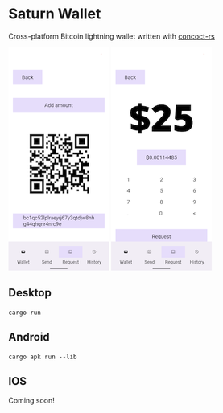 # Saturn Wallet
Cross-platform Bitcoin lightning wallet written with [concoct-rs](https://github.com/concoct-rs/concoct)

![Request Screenshot](https://github.com/concoct-rs/saturn/blob/main/screenshot1.png?raw=true)
![Amount Screenshot](https://github.com/concoct-rs/saturn/blob/main/screenshot2.png?raw=true)

## Desktop
```
cargo run
```

## Android
```
cargo apk run --lib
```

## IOS
Coming soon!
